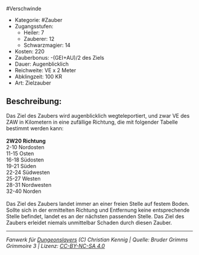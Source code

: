 #Verschwinde  
- Kategorie: #Zauber  
- Zugangsstufen:  
  - Heiler: 7  
  - Zauberer: 12  
  - Schwarzmagier: 14  
- Kosten: 220  
- Zauberbonus: -(GEI+AU)/2 des Ziels  
- Dauer: Augenblicklich  
- Reichweite: VE x 2 Meter  
- Abklingzeit: 100 KR  
- Art: Zielzauber     

## Beschreibung:
Das Ziel des Zaubers wird augenblicklich wegteleportiert, und zwar VE des ZAW in Kilometern in eine zufällige Richtung, die mit folgender Tabelle bestimmt werden kann:<br><br><b>2W20 Richtung</b><br> 2-10 Nordosten<br> 11-15 Osten<br> 16-18 Südosten<br> 19-21 Süden<br> 22-24 Südwesten<br> 25-27 Westen<br> 28-31 Nordwesten<br> 32-40 Norden<br><br>Das Ziel des Zaubers landet immer an einer freien Stelle auf festem Boden. Sollte sich in der ermittelten Richtung und Entfernung keine entsprechende Stelle befindet, landet es an der nächsten passenden Stelle. Das Ziel des Zaubers erleidet niemals unmittelbar Schaden durch diesen Zauber.


___
*Fanwerk für [Dungeonslayers](https://www.dungeonslayers.net/) (C) Christian Kennig | Quelle: Bruder Grimms Grimmoire 3 | Lizenz: [CC-BY-NC-SA 4.0](https://creativecommons.org/licenses/by-nc-sa/4.0/deed.de)*